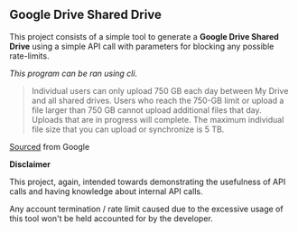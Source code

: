 Google Drive Shared Drive
---

This project consists of a simple tool to generate a **Google Drive Shared Drive** using a simple API call with parameters for blocking any possible rate-limits.

*This program can be ran using cli.*

> Individual users can only upload 750 GB each day between My Drive and all shared drives. Users who reach the 750-GB limit or upload a file larger than 750 GB cannot upload additional files that day. Uploads that are in progress will complete. The maximum individual file size that you can upload or synchronize is 5 TB.

[Sourced](https://support.google.com/a/answer/7338880) from Google

**Disclaimer**

This project, again, intended towards demonstrating the usefulness of API calls and having knowledge about internal API calls.

Any account termination / rate limit caused due to the excessive usage of this tool won't be held accounted for by the developer.